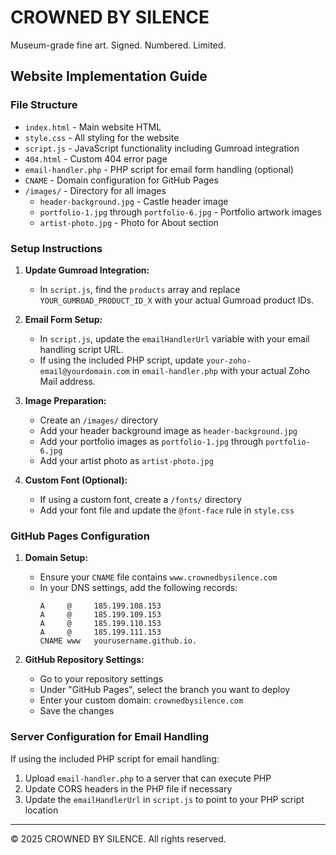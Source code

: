 # CROWNED BY SILENCE

Museum-grade fine art. Signed. Numbered. Limited.

## Website Implementation Guide

### File Structure
- `index.html` - Main website HTML
- `style.css` - All styling for the website
- `script.js` - JavaScript functionality including Gumroad integration
- `404.html` - Custom 404 error page
- `email-handler.php` - PHP script for email form handling (optional)
- `CNAME` - Domain configuration for GitHub Pages
- `/images/` - Directory for all images
  - `header-background.jpg` - Castle header image
  - `portfolio-1.jpg` through `portfolio-6.jpg` - Portfolio artwork images
  - `artist-photo.jpg` - Photo for About section

### Setup Instructions

1. **Update Gumroad Integration:**
   - In `script.js`, find the `products` array and replace `YOUR_GUMROAD_PRODUCT_ID_X` with your actual Gumroad product IDs.

2. **Email Form Setup:**
   - In `script.js`, update the `emailHandlerUrl` variable with your email handling script URL.
   - If using the included PHP script, update `your-zoho-email@yourdomain.com` in `email-handler.php` with your actual Zoho Mail address.

3. **Image Preparation:**
   - Create an `/images/` directory
   - Add your header background image as `header-background.jpg`
   - Add your portfolio images as `portfolio-1.jpg` through `portfolio-6.jpg`
   - Add your artist photo as `artist-photo.jpg`

4. **Custom Font (Optional):**
   - If using a custom font, create a `/fonts/` directory
   - Add your font file and update the `@font-face` rule in `style.css`

### GitHub Pages Configuration

1. **Domain Setup:**
   - Ensure your `CNAME` file contains `www.crownedbysilence.com`
   - In your DNS settings, add the following records:
     ```
     A     @     185.199.108.153
     A     @     185.199.109.153
     A     @     185.199.110.153
     A     @     185.199.111.153
     CNAME www   yourusername.github.io.
     ```

2. **GitHub Repository Settings:**
   - Go to your repository settings
   - Under "GitHub Pages", select the branch you want to deploy
   - Enter your custom domain: `crownedbysilence.com`
   - Save the changes

### Server Configuration for Email Handling

If using the included PHP script for email handling:

1. Upload `email-handler.php` to a server that can execute PHP
2. Update CORS headers in the PHP file if necessary
3. Update the `emailHandlerUrl` in `script.js` to point to your PHP script location

---

© 2025 CROWNED BY SILENCE. All rights reserved.